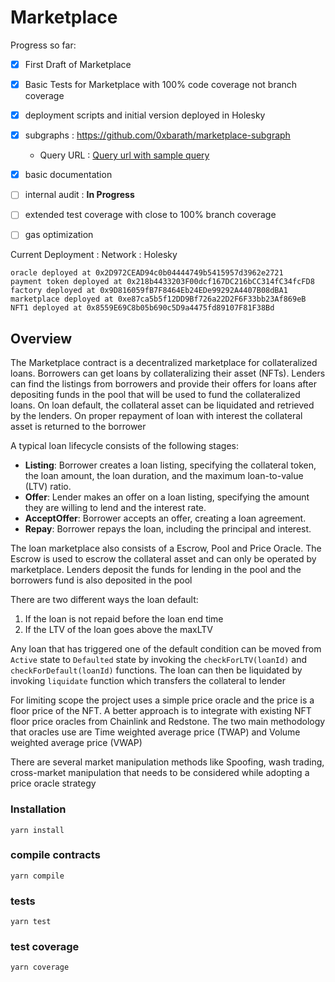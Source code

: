 # Marketplace


Progress so far:

- [x] First Draft of Marketplace
- [x] Basic Tests for Marketplace with 100% code coverage not branch coverage
- [x] deployment scripts and initial version deployed in Holesky
- [x] subgraphs : https://github.com/0xbarath/marketplace-subgraph
  - Query URL : [Query url with sample query](https://api.studio.thegraph.com/proxy/65656/loan-market-place/version/latest/graphql?query=%7B%0A++loans%28first%3A+5%29+%7B%0A++++id%0A++++borrower%0A++++assetContract%0A++++assetTokenId%0A++++loanAmount%0A++++loanStartTime%0A++++loanEndTime%0A++++status%0A++++maxLTV%0A++++repayAmount%0A++++offer+%7B%0A++++++id%0A++++++lender%0A++++++listing+%7B%0A++++++++id%0A++++++++borrower%0A++++++%7D%0A++++%7D%0A++%7D%0A%7D)
- [x] basic documentation
- [ ] internal audit : **In Progress**
- [ ] extended test coverage with close to 100% branch coverage
- [ ] gas optimization




Current Deployment :
Network : Holesky
```
oracle deployed at 0x2D972CEAD94c0b04444749b5415957d3962e2721
payment token deployed at 0x218b4433203F00dcf167DC216bCC314fC34fcFD8
factory deployed at 0x9D816059fB7F8464Eb24EDe99292A4407B08dBA1
marketplace deployed at 0xe87ca5b5f12DD9Bf726a22D2F6F33bb23Af869eB
NFT1 deployed at 0x8559E69C8b05b690c5D9a4475fd89107F81F38Bd
```

## Overview

The Marketplace contract is a decentralized marketplace for collateralized loans. Borrowers can get loans by collateralizing their asset (NFTs). Lenders can find the listings from borrowers and provide their offers for loans after depositing funds in the pool that will be used to fund the collateralized loans. On loan default, the collateral asset can be liquidated and retrieved by the lenders. On proper repayment of loan with interest the collateral asset is returned to the borrower

A typical loan lifecycle consists of the following stages:
* **Listing**: Borrower creates a loan listing, specifying the collateral token, the loan amount, the loan duration, and the maximum loan-to-value (LTV) ratio.
* **Offer**: Lender makes an offer on a loan listing, specifying the amount they are willing to lend and the interest rate.
* **AcceptOffer**: Borrower accepts an offer, creating a loan agreement.
* **Repay**: Borrower repays the loan, including the principal and interest.

The loan marketplace also consists of a Escrow, Pool and Price Oracle. The Escrow is used to escrow the collateral asset and can only be operated by marketplace. Lenders deposit the funds for lending in the pool and the borrowers fund is also deposited in the pool

There are two different ways the loan default:
1. If the loan is not repaid before the loan end time
2. If the LTV of the loan goes above the maxLTV

Any loan that has triggered one of the default condition can be moved from `Active` state to `Defaulted` state by invoking the `checkForLTV(loanId)` and `checkForDefault(loanId)` functions. The loan can then be liquidated by invoking `liquidate` function which transfers the collateral to lender

For limiting scope the project uses a simple price oracle and the price is a floor price of the NFT. A better approach is to integrate with existing NFT floor price oracles from Chainlink and Redstone. The two main methodology that oracles use are Time weighted average price (TWAP) and Volume weighted average price (VWAP)

There are several market manipulation methods like Spoofing, wash trading, cross-market manipulation that needs to be considered while adopting a price oracle strategy

### Installation

```yarn install```

### compile contracts
```yarn compile```

### tests
```yarn test```

### test coverage
```yarn coverage```







